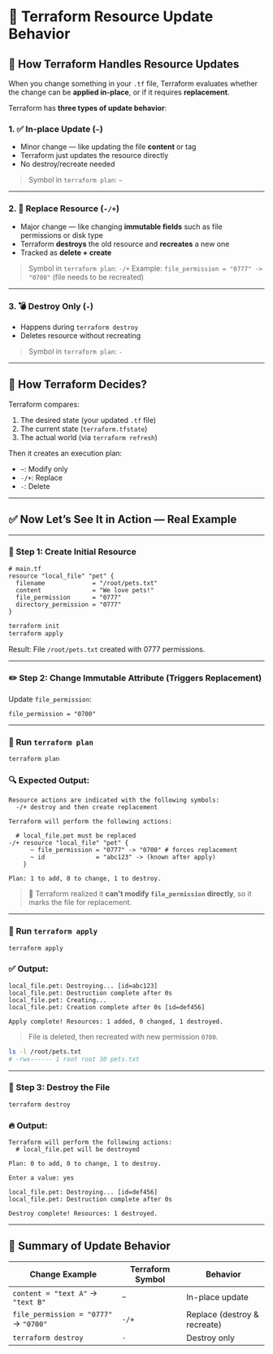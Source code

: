 # 🔁 Terraform Resource Update Behavior

## 🧠 How Terraform Handles Resource Updates

When you change something in your `.tf` file, Terraform evaluates whether the change can be **applied in-place**, or if it requires **replacement**.

Terraform has **three types of update behavior**:

### 1. ✅ In-place Update (`~`)

- Minor change — like updating the file **content** or tag
- Terraform just updates the resource directly
- No destroy/recreate needed

> Symbol in `terraform plan`: `~`

---

### 2. 🔁 Replace Resource (`-/+`)

- Major change — like changing **immutable fields** such as file permissions or disk type
- Terraform **destroys** the old resource and **recreates** a new one
- Tracked as **delete + create**

> Symbol in `terraform plan`: `-/+`
> Example: `file_permission = "0777" -> "0700"` (file needs to be recreated)

---

### 3. 💣 Destroy Only (`-`)

- Happens during `terraform destroy`
- Deletes resource without recreating

> Symbol in `terraform plan`: `-`

---

## 🔎 How Terraform Decides?

Terraform compares:

1. The desired state (your updated `.tf` file)
2. The current state (`terraform.tfstate`)
3. The actual world (via `terraform refresh`)

Then it creates an execution plan:

- `~`: Modify only
- `-/+`: Replace
- `-`: Delete

---

## ✅ Now Let’s See It in Action — Real Example

---

### 📝 Step 1: Create Initial Resource

```hcl
# main.tf
resource "local_file" "pet" {
  filename             = "/root/pets.txt"
  content              = "We love pets!"
  file_permission      = "0777"
  directory_permission = "0777"
}
```

```bash
terraform init
terraform apply
```

Result: File `/root/pets.txt` created with 0777 permissions.

---

### ✏️ Step 2: Change Immutable Attribute (Triggers Replacement)

Update `file_permission`:

```hcl
file_permission = "0700"
```

---

### 📘 Run `terraform plan`

```bash
terraform plan
```

### 🔍 Expected Output:

```text
Resource actions are indicated with the following symbols:
  -/+ destroy and then create replacement

Terraform will perform the following actions:

  # local_file.pet must be replaced
-/+ resource "local_file" "pet" {
      ~ file_permission = "0777" -> "0700" # forces replacement
      ~ id              = "abc123" -> (known after apply)
    }

Plan: 1 to add, 0 to change, 1 to destroy.
```

> 🧠 Terraform realized it **can't modify `file_permission` directly**, so it marks the file for replacement.

---

### 🚀 Run `terraform apply`

```bash
terraform apply
```

### ✅ Output:

```text
local_file.pet: Destroying... [id=abc123]
local_file.pet: Destruction complete after 0s
local_file.pet: Creating...
local_file.pet: Creation complete after 0s [id=def456]

Apply complete! Resources: 1 added, 0 changed, 1 destroyed.
```

> File is deleted, then recreated with new permission `0700`.

```bash
ls -l /root/pets.txt
# -rwx------ 1 root root 30 pets.txt
```

---

### 🧨 Step 3: Destroy the File

```bash
terraform destroy
```

### 🔥 Output:

```text
Terraform will perform the following actions:
  # local_file.pet will be destroyed

Plan: 0 to add, 0 to change, 1 to destroy.

Enter a value: yes

local_file.pet: Destroying... [id=def456]
local_file.pet: Destruction complete after 0s

Destroy complete! Resources: 1 destroyed.
```

---

## 🧠 Summary of Update Behavior

| Change Example                        | Terraform Symbol | Behavior                     |
| ------------------------------------- | ---------------- | ---------------------------- |
| `content = "text A"` → `"text B"`     | `~`              | In-place update              |
| `file_permission = "0777"` → `"0700"` | `-/+`            | Replace (destroy & recreate) |
| `terraform destroy`                   | `-`              | Destroy only                 |
